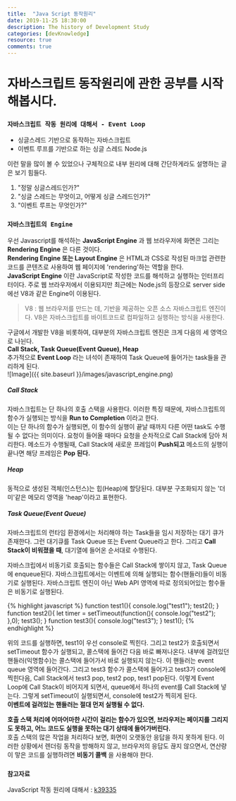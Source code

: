 ```yaml
---
title:  "Java Script 동작원리"
date: 2019-11-25 18:30:00
description: The history of Development Study
categories: [devKnowledge]
resource: true
comments: true
---
```

# 자바스크립트 동작원리에 관한 공부를 시작해봅시다.
### `자바스크립트 작동 원리에 대해서 - Event Loop`
- 싱글스레드 기반으로 동작하는 자바스크립트
- 이벤트 루프를 기반으로 하는 싱글 스레드 Node.js

이런 말을 많이 볼 수 있었으나 구체적으로 내부 원리에 대해 간단하게라도 설명하는 글은 보기 힘들다.
1. "정말 싱글스레드인가?"
2. "싱글 스레드는 무엇이고, 어떻게 싱글 스레드인가?"
3. "이벤트 루프는 무엇인가?"

### `자바스크립트의 Engine`
우선 Javascript를 해석하는 **JavaScript Engine** 과 웹 브라우저에 화면은 그리는 **Rendering Engine** 은 다른 것이다. <br>
**Rendering Engine 또는 Layout Engine** 은 HTML과 CSS로 작성된 마크업 관련한 코드를 콘텐츠로 사용하여 웹 페이지에 'rendering'하는 역할을 한다. <br>
**JavaScript Engine** 이란 JavaScript로 작성한 코드를 해석하고 실행하는 인터프리터이다. 주로 웹 브라우저에서 이용되지만 최근에는 Node.js의 등장으로 server side에선 V8과 같은 Engine이 이용된다.<br>

> V8 : 웹 브라우저를 만드는 데, 기반을 제공하는 오픈 소스 자바스크립트 엔진이다. V8은 자바스크립트를 바이트코드로 컴파일하고 실행하는 방식을 사용한다.

구글에서 개발한 V8을 비롯하여, 대부분의 자바스크립트 엔진은 크게 다음의 세 영역으로 나뉜다. <br>
**Call Stack, Task Queue(Event Queue), Heap** <br>
추가적으로 **Event Loop** 라는 녀석이 존재하여 Task Queue에 들어가는 task들을 관리하게 된다.<br>
![Image]({{ site.baseurl }}/images/javascript_engine.png)<br>

##### Call Stack
자바스크립트는 단 하나의 호출 스택을 사용한다. 이러한 특징 때문에, 자바스크립트의 함수가 실행되는 방식을 **Run to Completion** 이라고 한다. <br>
이는 단 하나의 함수가 실행되면, 이 함수의 실행이 끝날 때까지 다른 어떤 task도 수행될 수 없다는 의미이다. 요청이 들어올 때마다 요청을 순차적으로 Call Stack에 담아 처리한다. 메소드가 수행될때, Call Stack에 새로운 프레임이 **Push되고** 메소드의 실행이 끝나면 해당 프레임은 **Pop 된다.**<br>

##### Heap
동적으로 생성된 객체(인스턴스)는 힙(Heap)에 할당된다. 대부분 구조화되지 않는 '더미'같은 메모리 영역을 'heap'이라고 표현한다.

##### Task Queue(Event Queue)
자바스크립트의 런타임 환경에서는 처리해야 하는 Task들을 임시 저장하는 대기 큐가 존재한다. 그런 대기큐를 Task Queue 또는 Event Queue라고 한다. 그리고 **Call Stack이 비워졌을 때**, 대기열에 들어온 순서대로 수행된다. <br>

자바스크립에서 비동기로 호출되는 함수들은 Call Stack에 쌓이지 않고, Task Queue에 enqueue된다. 자바스크립트에서는 이벤트에 의해 실행되는 함수(핸들러)들이 비동기로 실행된다. 자바스크립트 엔진이 아닌 Web API 영역에 따로 정의되어있는 함수들은 비동기로 실행된다. <br>

{% highlight javascript %}
function test1(){
  console.log("test1");
  test2();
}
function test2(){
  let timer = setTimeout(function(){
      console.log("test2");
    },0);
  test3();
}
function test3(){
  console.log("test3");
}
test1();
{% endhighlight %}

위의 코드를 실행하면, test1이 우선 console로 찍힌다. 그리고 test2가 호출되면서 setTimeout 함수가 실행되고, 콜스택에 들어간 다음 바로 빠져나온다. 내부에 걸려있던 핸들러(익명함수)는 콜스택에 들어가서 바로 실행되지 않는다. 이 핸들러는 event queue 영역에 들어간다. 그리고 test3 함수가 콜스택에 들어가고 test3가 console에 찍힌다음, Call Stack에서 test3 pop, test2 pop, test1 pop된다. 이렇게 Event Loop에 Call Stack이 비어지게 되면서, queue에서 하나의 event를 Call Stack에 넣는다. 그렇게 setTimeout이 실행되면서, console에 test2가 찍히게 된다.<br>
**이벤트에 걸려있는 핸들러는 절대 먼저 실행될 수 없다.** <br>

**호출 스택 처리에 어마어마한 시간이 걸리는 함수가 있으면, 브라우저는 페이지를 그리지도 못하고, 어느 코드도 실행을 못하는 대기 상태에 들어가버린다.**<br>
호출 스택의 많은 작업을 처리하다 보면, 화면이 오랫동안 응답을 하지 못하게 된다.
이러한 상황에서 렌더링 동작을 방해하지 않고, 브라우저의 응답도 끊지 않으면서, 연산량이 맣은 코드를 실행하려면 **비동기 콜백** 을 사용해야 한다. <br>

### `참고자료`
JavaScript 작동 원리에 대해서 : [k39335](https://k39335.tistory.com/9)<br>
